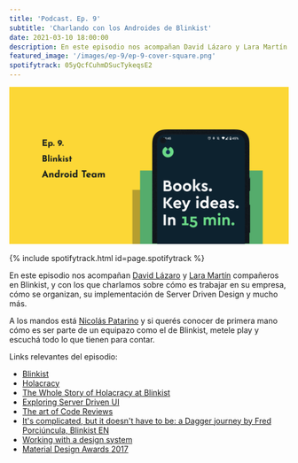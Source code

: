 ```yaml
---
title: 'Podcast. Ep. 9'
subtitle: 'Charlando con los Androides de Blinkist'
date: 2021-03-10 18:00:00
description: En este episodio nos acompañan David Lázaro y Lara Martín compañeros en Blinkist.
featured_image: '/images/ep-9/ep-9-cover-square.png'
spotifytrack: 05yQcfCuhmDSucTykeqsE2
---
```


![](/images/ep-9/cover-ep-9.png)

{% include spotifytrack.html id=page.spotifytrack %}

En este episodio nos acompañan [David Lázaro](https://twitter.com/_dlazaro) y [Lara Martín](https://twitter.com/lariki) 
 compañeros en Blinkist, y con los que charlamos sobre cómo es trabajar en su empresa, cómo se organizan, su 
 implementación de Server Driven Design y mucho más.


A los mandos está [Nicolás Patarino](https://twitter.com/npatarino) y si querés conocer de primera mano cómo es ser 
parte de un equipazo como el de Blinkist, metele play y escuchá todo lo que tienen para contar.

Links relevantes del episodio:

* [Blinkist](https://www.blinkist.com/)
* [Holacracy](https://www.holacracy.org/)
* [The Whole Story of Holacracy at Blinkist](https://www.blinkist.com/magazine/posts/whole-story-holacracy-blinkist)
* [Exploring Server Driven UI](https://betterprogramming.pub/exploring-server-driven-ui-cf67b3da919)
* [The art of Code Reviews](https://es.slideshare.net/ThiagoPorcincula/the-art-of-code-reviews)
* [It's complicated, but it doesn't have to be: a Dagger journey by Fred Porciúncula, Blinkist EN](https://www.youtube.com/watch?v=9fn5s8_CYJI)
* [Working with a design system](https://jobandtalent.engineering/https-medium-com-aracem-working-with-a-design-system-f426be09c470)
* [Material Design Awards 2017](https://design.google/library/material-design-awards-2017/)
